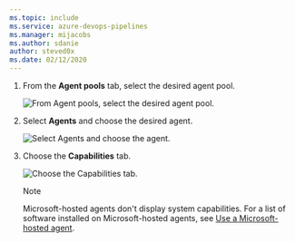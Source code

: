 ```yaml
---
ms.topic: include
ms.service: azure-devops-pipelines
ms.manager: mijacobs
ms.author: sdanie
author: steved0x
ms.date: 02/12/2020
---
```


1. From the **Agent pools** tab, select the desired agent pool.

   ![From Agent pools, select the desired agent pool.](../../media/agent-capabilities-tab/agent-pools.png)

1. Select **Agents** and choose the desired agent.

   ![Select Agents and choose the agent.](../../media/agent-capabilities-tab/agents.png)

1. Choose the **Capabilities** tab.

   ![Choose the Capabilities tab.](../../media/agent-capabilities-tab/capabilities.png)

   > [!NOTE]
   > Microsoft-hosted agents don't display system capabilities. For a list of software installed on Microsoft-hosted agents, see [Use a Microsoft-hosted agent](../../hosted.md#use-a-microsoft-hosted-agent).
